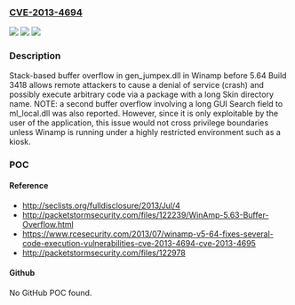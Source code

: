 ### [CVE-2013-4694](https://cve.mitre.org/cgi-bin/cvename.cgi?name=CVE-2013-4694)
![](https://img.shields.io/static/v1?label=Product&message=n%2Fa&color=blue)
![](https://img.shields.io/static/v1?label=Version&message=n%2Fa&color=blue)
![](https://img.shields.io/static/v1?label=Vulnerability&message=n%2Fa&color=brighgreen)

### Description

Stack-based buffer overflow in gen_jumpex.dll in Winamp before 5.64 Build 3418 allows remote attackers to cause a denial of service (crash) and possibly execute arbitrary code via a package with a long Skin directory name.  NOTE: a second buffer overflow involving a long GUI Search field to ml_local.dll was also reported. However, since it is only exploitable by the user of the application, this issue would not cross privilege boundaries unless Winamp is running under a highly restricted environment such as a kiosk.

### POC

#### Reference
- http://seclists.org/fulldisclosure/2013/Jul/4
- http://packetstormsecurity.com/files/122239/WinAmp-5.63-Buffer-Overflow.html
- https://www.rcesecurity.com/2013/07/winamp-v5-64-fixes-several-code-execution-vulnerabilities-cve-2013-4694-cve-2013-4695
- http://packetstormsecurity.com/files/122978

#### Github
No GitHub POC found.

